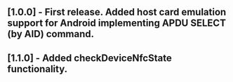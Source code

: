 ## [1.0.0] - First release. Added host card emulation support for Android implementing APDU SELECT (by AID) command.
## [1.1.0] - Added checkDeviceNfcState functionality.